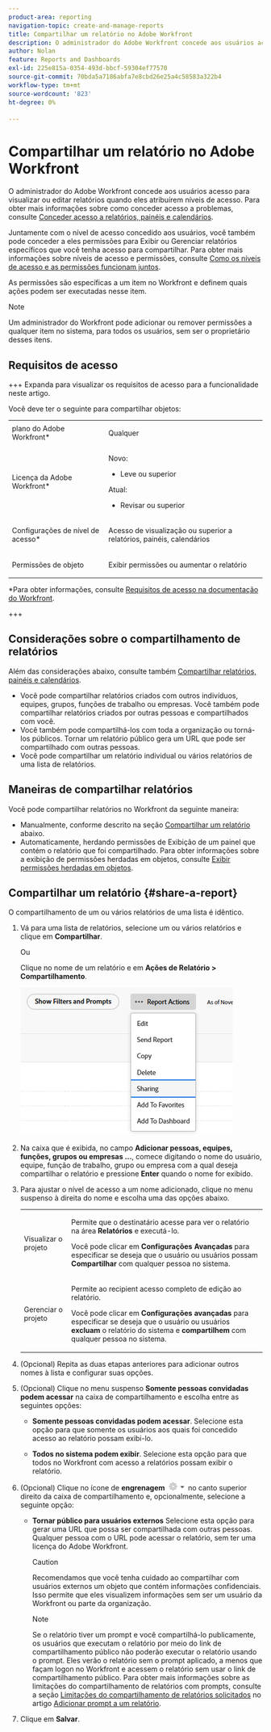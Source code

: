 ```yaml
---
product-area: reporting
navigation-topic: create-and-manage-reports
title: Compartilhar um relatório no Adobe Workfront
description: O administrador do Adobe Workfront concede aos usuários acesso para visualizar ou editar relatórios quando eles atribuírem níveis de acesso. Para obter mais informações sobre como conceder acesso a problemas, consulte Conceder acesso a relatórios, painéis e calendários.
author: Nolan
feature: Reports and Dashboards
exl-id: 225e815a-0354-493d-bbcf-59304ef77570
source-git-commit: 70bda5a7186abfa7e8cbd26e25a4c58583a322b4
workflow-type: tm+mt
source-wordcount: '823'
ht-degree: 0%

---
```


# Compartilhar um relatório no Adobe Workfront

<!-- Audited: 11/2024 -->

O administrador do Adobe Workfront concede aos usuários acesso para visualizar ou editar relatórios quando eles atribuírem níveis de acesso. Para obter mais informações sobre como conceder acesso a problemas, consulte [Conceder acesso a relatórios, painéis e calendários](../../../administration-and-setup/add-users/configure-and-grant-access/grant-access-reports-dashboards-calendars.md).

Juntamente com o nível de acesso concedido aos usuários, você também pode conceder a eles permissões para Exibir ou Gerenciar relatórios específicos que você tenha acesso para compartilhar. Para obter mais informações sobre níveis de acesso e permissões, consulte [Como os níveis de acesso e as permissões funcionam juntos](../../../administration-and-setup/add-users/access-levels-and-object-permissions/how-access-levels-permissions-work-together.md).

As permissões são específicas a um item no Workfront e definem quais ações podem ser executadas nesse item.

>[!NOTE]
>
>Um administrador do Workfront pode adicionar ou remover permissões a qualquer item no sistema, para todos os usuários, sem ser o proprietário desses itens.

## Requisitos de acesso

+++ Expanda para visualizar os requisitos de acesso para a funcionalidade neste artigo.

Você deve ter o seguinte para compartilhar objetos:

<table style="table-layout:auto"> 
 <col> 
 <col> 
 <tbody> 
  <tr> 
   <td role="rowheader">plano do Adobe Workfront*</td> 
   <td> <p>Qualquer </p> </td> 
  </tr> 
  <tr> 
   <td role="rowheader">Licença da Adobe Workfront*</td> 
      <td> 
      <p>Novo:</p>
         <ul>
         <li><p>Leve ou superior</p></li>
         </ul>
      <p>Atual:</p>
         <ul>
         <li><p>Revisar ou superior</p></li>
         </ul>
   </td>
  </tr> 
  <tr> 
   <td role="rowheader">Configurações de nível de acesso*</td> 
   <td> <p>Acesso de visualização ou superior a relatórios, painéis, calendários</p></td> 
  </tr> 
  <tr> 
   <td role="rowheader">Permissões de objeto</td> 
   <td> <p>Exibir permissões ou aumentar o relatório</p></td> 
  </tr> 
 </tbody> 
</table>

*Para obter informações, consulte [Requisitos de acesso na documentação do Workfront](/help/quicksilver/administration-and-setup/add-users/access-levels-and-object-permissions/access-level-requirements-in-documentation.md).

+++

## Considerações sobre o compartilhamento de relatórios

Além das considerações abaixo, consulte também [Compartilhar relatórios, painéis e calendários](../../../workfront-basics/grant-and-request-access-to-objects/permissions-reports-dashboards-calendars.md).

* Você pode compartilhar relatórios criados com outros indivíduos, equipes, grupos, funções de trabalho ou empresas. Você também pode compartilhar relatórios criados por outras pessoas e compartilhados com você.
* Você também pode compartilhá-los com toda a organização ou torná-los públicos. Tornar um relatório público gera um URL que pode ser compartilhado com outras pessoas.
* Você pode compartilhar um relatório individual ou vários relatórios de uma lista de relatórios.

## Maneiras de compartilhar relatórios

Você pode compartilhar relatórios no Workfront da seguinte maneira:

* Manualmente, conforme descrito na seção [Compartilhar um relatório](#share-a-report) abaixo.
* Automaticamente, herdando permissões de Exibição de um painel que contém o relatório que foi compartilhado. Para obter informações sobre a exibição de permissões herdadas em objetos, consulte [Exibir permissões herdadas em objetos](../../../workfront-basics/grant-and-request-access-to-objects/view-inherited-permissions-on-objects.md).

## Compartilhar um relatório {#share-a-report}

O compartilhamento de um ou vários relatórios de uma lista é idêntico.

1. Vá para uma lista de relatórios, selecione um ou vários relatórios e clique em **Compartilhar**.

   Ou

   Clique no nome de um relatório e em **Ações de Relatório >**&#x200B;**Compartilhamento**.

   ![](assets/unshimmed-report-actions-sharing.png)

1. Na caixa que é exibida, no campo **Adicionar pessoas, equipes, funções, grupos ou empresas ...**, comece digitando o nome do usuário, equipe, função de trabalho, grupo ou empresa com a qual deseja compartilhar o relatório e pressione **Enter** quando o nome for exibido.

1. Para ajustar o nível de acesso a um nome adicionado, clique no menu suspenso à direita do nome e escolha uma das opções abaixo.

   <table style="table-layout:auto"> 
    <col> 
    <col> 
    <tbody> 
     <tr> 
      <td role="rowheader">Visualizar o projeto</td> 
      <td> <p>Permite que o destinatário acesse para ver o relatório na área <strong>Relatórios</strong> e executá-lo.</p> <p>Você pode clicar em <strong>Configurações Avançadas</strong> para especificar se deseja que o usuário ou usuários possam <strong>Compartilhar</strong> com qualquer pessoa no sistema.</p> </td> 
     </tr> 
     <tr> 
      <td role="rowheader">Gerenciar o projeto</td> 
      <td> <p>Permite ao recipient acesso completo de edição ao relatório.</p> <p>Você pode clicar em <strong>Configurações avançadas</strong> para especificar se deseja que o usuário ou usuários <strong>excluam</strong> o relatório do sistema e <strong>compartilhem</strong> com qualquer pessoa no sistema.</p> </td> 
     </tr> 
    </tbody> 
   </table>

1. (Opcional) Repita as duas etapas anteriores para adicionar outros nomes à lista e configurar suas opções.
1. (Opcional) Clique no menu suspenso **Somente pessoas convidadas podem acessar** na caixa de compartilhamento e escolha entre as seguintes opções:

   * **Somente pessoas convidadas podem acessar**. Selecione esta opção para que somente os usuários aos quais foi concedido acesso ao relatório possam exibi-lo.

   * **Todos no sistema podem exibir**. Selecione esta opção para que todos no Workfront com acesso a relatórios possam exibir o relatório.

1. (Opcional) Clique no ícone de **engrenagem** ![configurações do ícone de engrenagem](assets/gear-icon-settings-with-dn-arrow.jpg) no canto superior direito da caixa de compartilhamento e, opcionalmente, selecione a seguinte opção:

   * **Tornar público para usuários externos** Selecione esta opção para gerar uma URL que possa ser compartilhada com outras pessoas. Qualquer pessoa com o URL pode acessar o relatório, sem ter uma licença do Adobe Workfront.

     >[!CAUTION]
     >
     >Recomendamos que você tenha cuidado ao compartilhar com usuários externos um objeto que contém informações confidenciais. Isso permite que eles visualizem informações sem ser um usuário da Workfront ou parte da organização.

     >[!NOTE]
     >
     >Se o relatório tiver um prompt e você compartilhá-lo publicamente, os usuários que executam o relatório por meio do link de compartilhamento público não poderão executar o relatório usando o prompt. Eles verão o relatório sem o prompt aplicado, a menos que façam logon no Workfront e acessem o relatório sem usar o link de compartilhamento público. Para obter mais informações sobre as limitações do compartilhamento de relatórios com prompts, consulte a seção [Limitações do compartilhamento de relatórios solicitados](../../../reports-and-dashboards/reports/creating-and-managing-reports/add-prompt-report.md#limitations-of-running-public-prompted-reports) no artigo [Adicionar prompt a um relatório](../../../reports-and-dashboards/reports/creating-and-managing-reports/add-prompt-report.md).

1. Clique em **Salvar**.
